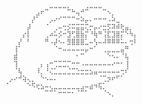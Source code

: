 ⠀⠀⠀⠀⠀⠀⠀⠀⠀⠀⣀⣀⣀⣀⡀⠀⠀⠀⢀⣀⣀⣀⠀⠀⠀⠀⠀⠀⠀⠀
⠀⠀⠀⠀⠀⠀⠀⣠⠖⠉⠀⠀⠀⠀⠉⠓⢤⠚⠉⠀⠀⠀⠉⠢⡀⠀⠀⠀⠀⠀
⠀⠀⠀⠀⠀⠀⡜⠁⠀⠀⡠⠔⠊⠉⠉⠉⠒⠵⡤⠄⠒⠒⠒⠠⠵⣀⠀⠀⠀⠀
⠀⠀⠀⠀⠀⡼⠀⠀⠀⠈⠀⢀⠤⢒⡪⠭⣭⣭⢍⡒⡤⠔⣒⡫⠽⠾⢗⣤⡀⠀
⠀⠀⠀⠀⡔⡇⠀⠀⠀⢀⠴⠥⡪⠒⣹⢋⣿⣷⡍⠘⢷⠛⢨⣏⣹⣿⡍⠑⠳⡄
⠀⠀⠀⡜⠀⠃⠀⠀⠀⠛⠠⡼⠢⠄⣻⣿⣿⣿⣁⠤⢣⠤⠼⠿⠿⠿⠥⠄⢒⠇
⠀⠀⢸⠁⠀⠀⠀⠀⠀⠀⠀⠈⠒⠤⠤⠤⠤⠤⡤⠒⠁⠀⢀⣀⣀⣀⣤⠛⠀⠀
⠀⠀⣾⠀⠀⠀⠀⠀⠀⠀⠀⠀⠀⠀⠀⠀⠂⠉⠀⠀⠀⠀⠀⠑⠢⠄⠈⢧⠀⠀
⠀⠀⢹⠀⠀⠀⠀⠀⡄⢠⠒⢉⣉⣉⡉⠒⠒⠠⠤⠤⠤⠤⠤⠤⠔⠒⠂⢸⠀⠀
⠀⠀⠈⢧⠀⠀⠀⠸⡀⠘⢌⣁⣀⣀⣈⣉⣑⣒⣒⣢⣤⠤⠤⠤⠤⠤⢒⠎⠀⠀
⠀⡠⠔⠚⢵⢄⡀⠀⠑⠢⠤⠄⠀⠀⠀⠀⠀⠀⠀⠀⠀⠈⢉⡲⠖⠋⠁⠀⠀⠀
⠈⠀⠀⠀⠀⠑⠫⢖⣢⠤⢄⣀⣀⣀⣀⣀⣀⣠⠤⣴⠲⢯⡁⠀⠀⠀⠀⠀⠀⠀
⠀⠀⠀⠀⠀⠀⠀⠀⠀⠉⠉⠁⠒⠒⠒⠂⠈⠉⠁⠀⠀⠀⠈⠢⡀⠀⠀⠀⠀⠀